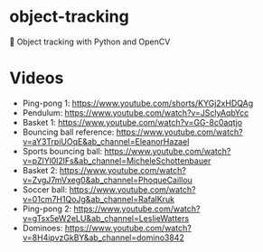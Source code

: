 # object-tracking
🥎 Object tracking with Python and OpenCV

# Videos
- Ping-pong 1: https://www.youtube.com/shorts/KYGj2xHDQAg
- Pendulum: https://www.youtube.com/watch?v=JSclyAqbYcc
- Basket 1: https://www.youtube.com/watch?v=GG-8c0aqtjo
- Bouncing ball reference: https://www.youtube.com/watch?v=aY3TrpiUOqE&ab_channel=EleanorHazael
- Sports bouncing ball: https://www.youtube.com/watch?v=pZlYl0l2lFs&ab_channel=MicheleSchottenbauer
- Basket 2: https://www.youtube.com/watch?v=ZvgJ7mVxeg0&ab_channel=PhoqueCaillou
- Soccer ball: https://www.youtube.com/watch?v=01cm7H1QoJg&ab_channel=RafalKruk
- Ping-pong 2: https://www.youtube.com/watch?v=gTsx5eW2eLU&ab_channel=LeslieWatters
- Dominoes: https://www.youtube.com/watch?v=8H4ipvzGkBY&ab_channel=domino3842
